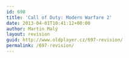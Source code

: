 ```yaml
---
id: 698
title: 'Call of Duty: Modern Warfare 2'
date: 2013-04-01T10:41:12+00:00
author: Martin Malý
layout: revision
guid: http://www.oldplayer.cz/697-revision/
permalink: /697-revision/
---
```

<div id="google_plus_one">
  <g:plusone></g:plusone>
</div>

<div id="fb_send_like">
</div>
